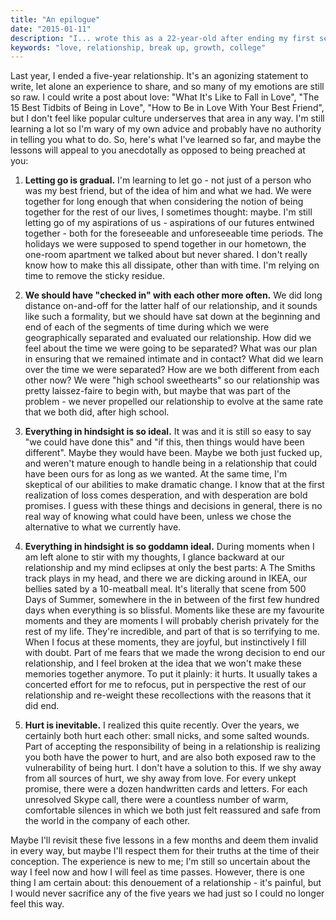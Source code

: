 ```yaml
---
title: "An epilogue"
date: "2015-01-11"
description: "I... wrote this as a 22-year-old after ending my first serious relationship. It's definitely embarrassing to share, but there's something very honest about how much it represents who I was when I wrote it."
keywords: "love, relationship, break up, growth, college"
---
```


Last year, I ended a five-year relationship. It's an agonizing statement to write, let alone an experience to share, and so many of my emotions are still so raw. I could write a post about love: "What It's Like to Fall in Love", "The 15 Best Tidbits of Being in Love", "How to Be in Love With Your Best Friend", but I don't feel like popular culture underserves that area in any way. I'm still learning a lot so I'm wary of my own advice and probably have no authority in telling you what to do. So, here's what I've learned so far, and maybe the lessons will appeal to you anecdotally as opposed to being preached at you:

1. **Letting go is gradual.**  I'm learning to let go - not just of a person who was my best friend, but of the idea of him and what we had. We were together for long enough that when considering the notion of being together for the rest of our lives, I sometimes thought: maybe. I'm still letting go of my aspirations of us - aspirations of our futures entwined together - both for the foreseeable and unforeseeable time periods. The holidays we were supposed to spend together in our hometown, the one-room apartment we talked about but never shared. I don't really know how to make this all dissipate, other than with time. I'm relying on time to remove the sticky residue.

2. **We should have "checked in" with each other more often.** We did long distance on-and-off for the latter half of our relationship, and it sounds like such a formality, but we should have sat down at the beginning and end of each of the segments of time during which we were geographically separated and evaluated our relationship. How did we feel about the time we were going to be separated? What was our plan in ensuring that we remained intimate and in contact? What did we learn over the time we were separated? How are we both different from each other now? We were "high school sweethearts" so our relationship was pretty laissez-faire to begin with, but maybe that was part of the problem - we never propelled our relationship to evolve at the same rate that we both did, after high school.

3. **Everything in hindsight is so ideal.** It was and it is still so easy to say "we could have done this" and "if this, then things would have been different". Maybe they would have been. Maybe we both just fucked up, and weren't mature enough to handle being in a relationship that could have been ours for as long as we wanted. At the same time, I'm skeptical of our abilities to make dramatic change. I know that at the first realization of loss comes desperation, and with desperation are bold promises. I guess with these things and decisions in general, there is no real way of knowing what could have been, unless we chose the alternative to what we currently have.

4. **Everything in hindsight is so goddamn ideal.** During moments when I am left alone to stir with my thoughts, I glance backward at our relationship and my mind eclipses at only the best parts: A The Smiths track plays in my head, and there we are dicking around in IKEA, our bellies sated by a 10-meatball meal. It's literally that scene from 500 Days of Summer, somewhere in the in between of the first few hundred days when everything is so blissful. Moments like these are my favourite moments and they are moments I will probably cherish privately for the rest of my life. They're incredible, and part of that is so terrifying to me. When I focus at these moments, they are joyful, but instinctively I fill with doubt. Part of me fears that we made the wrong decision to end our relationship, and I feel broken at the idea that we won't make these memories together anymore. To put it plainly: it hurts. It usually takes a concerted effort for me to refocus, put in perspective the rest of our relationship and re-weight these recollections with the reasons that it did end.

5. **Hurt is inevitable.** I realized this quite recently. Over the years, we certainly both hurt each other: small nicks, and some salted wounds. Part of accepting the responsibility of being in a relationship is realizing you both have the power to hurt, and are also both exposed raw to the vulnerability of being hurt. I don't have a solution to this. If we shy away from all sources of hurt, we shy away from love. For every unkept promise, there were a dozen handwritten cards and letters. For each unresolved Skype call, there were a countless number of warm, comfortable silences in which we both just felt reassured and safe from the world in the company of each other.

Maybe I'll revisit these five lessons in a few months and deem them invalid in every way, but maybe I'll respect them for their truths at the time of their conception. The experience is new to me; I'm still so uncertain about the way I feel now and how I will feel as time passes. However, there is one thing I am certain about: this denouement of a relationship - it's painful, but I would never sacrifice any of the five years we had just so I could no longer feel this way.
